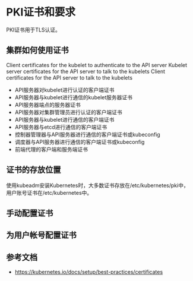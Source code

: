 # PKI证书和要求

PKI证书用于TLS认证。


## 集群如何使用证书


Client certificates         for the kubelet    to authenticate to the API server
Kubelet server certificates for the API server to talk to the kubelets
Client certificates         for the API server to talk to the kubelets





+ API服务器对kubelet进行认证的客户端证书
+ API服务器与kubelet进行通信的kubelet服务器证书
+ API服务器端点的服务器证书
+ API服务器对集群管理员进行认证的客户端证书
+ API服务器与kubelet进行通信的客户端证书
+ API服务器与etcd进行通信的客户端证书
+ 控制器管理器与API服务器进行通信的客户端证书或kubeconfig
+ 调度器与API服务器进行通信的客户端证书或kubeconfig
+ 前端代理的客户端和服务端证书












## 证书的存放位置

使用kubeadm安装Kubernetes时，大多数证书存放在/etc/kubernetes/pki中，用户账号证书在/etc/kubernetes中。

## 手动配置证书


### 



### 



### 












## 为用户帐号配置证书





































## 参考文档

+ https://kubernetes.io/docs/setup/best-practices/certificates




